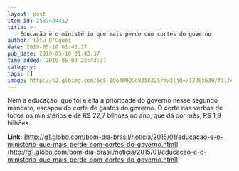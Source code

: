 ```yaml
---
layout: post
item_id: 2587484412
title: >-
    Educação é o ministério que mais perde com cortes do governo
author: Tatu D'Oquei
date: 2019-05-10 01:43:37
pub_date: 2019-05-10 01:43:37
time_added: 2019-05-09 22:43:37
category: 
tags: []
image: http://s2.glbimg.com/6cS-IQo4W0QOd835K42Srmw2ljQ=/1200x630/filters:max_age(3600)/s04.video.glbimg.com/deo/vi/03/18/3881803
---
```


Nem a educação, que foi eleita a prioridade do governo nesse segundo mandato, escapou do corte de gastos do governo. O corte nas verbas de todos os ministérios é de R$ 22,7 bilhões no ano, que dá por mês, R$ 1,9 bilhões.

**Link:** [http://g1.globo.com/bom-dia-brasil/noticia/2015/01/educacao-e-o-ministerio-que-mais-perde-com-cortes-do-governo.html](http://g1.globo.com/bom-dia-brasil/noticia/2015/01/educacao-e-o-ministerio-que-mais-perde-com-cortes-do-governo.html)


